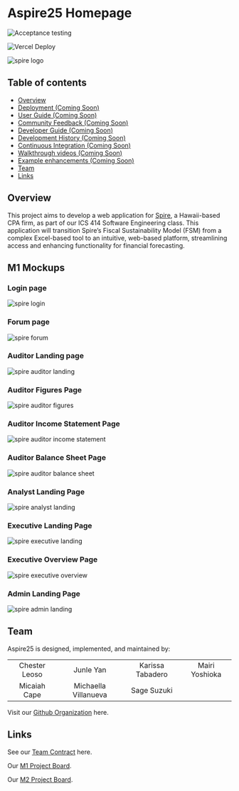 # Aspire25 Homepage

![Acceptance testing](https://github.com/aspire-25/app/actions/workflows/playwright.yml/badge.svg)

![Vercel Deploy](https://deploy-badge.vercel.app/vercel/aspire-25?logo=Vercel)

![spire logo](images/spire-logo.png)

## Table of contents

* [Overview](#overview)
* [Deployment (Coming Soon)](#deployment)
* [User Guide (Coming Soon)](#user-guide)
* [Community Feedback (Coming Soon)](#community-feedback)
* [Developer Guide (Coming Soon)](#developer-guide)
* [Development History (Coming Soon)](#development-history)
* [Continuous Integration (Coming Soon)](#continuous-integration)
* [Walkthrough videos (Coming Soon)](#walkthrough-videos)
* [Example enhancements (Coming Soon)](#example-enhancements)
* [Team](#team)
* [Links](#links)

## Overview

This project aims to develop a web application for [Spire](https://www.spirehawaii.com/), a Hawaii-based CPA firm, as part of our ICS 414 Software Engineering class. This application will transition Spire’s Fiscal Sustainability Model (FSM) from a complex Excel-based tool to an intuitive, web-based platform, streamlining access and enhancing functionality for financial forecasting.

## M1 Mockups
### Login page
![spire login](images/spire-login-mockup.png)

### Forum page
![spire forum](images/spire-forum-mockup.png)

### Auditor Landing page
![spire auditor landing](images/spire-auditor-landing-mockup.png)

### Auditor Figures Page
![spire auditor figures](images/spire-auditor-figures-mockup.png)

### Auditor Income Statement Page
![spire auditor income statement](images/spire-auditor-incomeform-mockup.png)

### Auditor Balance Sheet Page
![spire auditor balance sheet](images/spire-auditor-balanceform-mockup.png)

### Analyst Landing Page
![spire analyst landing](images/spire-analyst-landing-mockup.png)

### Executive Landing Page
![spire executive landing](images/spire-executive-landing-mockup.png)

### Executive Overview Page
![spire executive overview](images/spire-executive-overview-mockup.png)

### Admin Landing Page
![spire admin landing](images/spire-admin-landing-mockup.png)



## Team
Aspire25 is designed, implemented, and maintained by:<br />

<table style="border: none;">
  <tr>
    <td style="border: none; border-bottom: none; text-align: center;">Chester Leoso</td>
    <td style="border: none; border-bottom: none; text-align: center;">Junle Yan</td>
    <td style="border: none; border-bottom: none; text-align: center;">Karissa Tabadero</td>
    <td style="border: none; border-bottom: none; text-align: center;">Mairi Yoshioka</td>
  </tr>
  <tr>
    <td style="border: none; border-bottom: none; text-align: center;">Micaiah Cape</td>
    <td style="border: none; border-bottom: none; text-align: center;">Michaella Villanueva</td>
    <td style="border: none; border-bottom: none; text-align: center;">Sage Suzuki</td>
  </tr>
   
</table>

Visit our [Github Organization](https://github.com/aspire-25) here.

## Links
See our [Team Contract](https://docs.google.com/document/d/1GpYGwK2xRSj14FGqq4h1G9N7zqfQE65u1zC3gbeW-GA/edit?usp=sharing) here.

Our [M1 Project Board](https://github.com/orgs/aspire-25/projects/1).

Our [M2 Project Board](https://github.com/orgs/aspire-25/projects/2).
